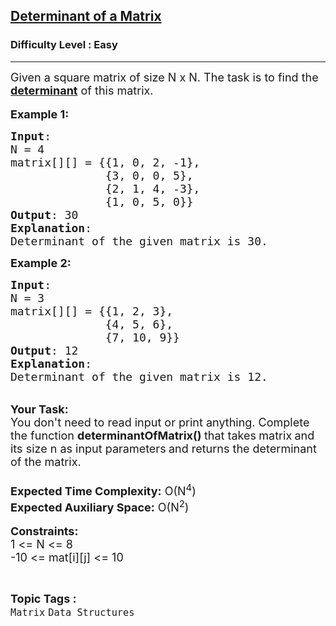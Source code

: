 <h2><a href="https://practice.geeksforgeeks.org/problems/determinant-of-a-matrix-1587115620/1">Determinant of a Matrix</a></h2><h3>Difficulty Level : Easy</h3><hr><div class="problems_problem_content__Xm_eO"><p><span style="font-size:18px">Given a square matrix&nbsp;of size N x N. The task is to find the <a href="https://en.wikipedia.org/wiki/Determinant"><strong>determinant</strong></a> of this matrix.</span><br>
<br>
<span style="font-size:18px"><strong>Example 1:</strong></span></p>

<pre><span style="font-size:18px"><strong>Input</strong>:
N = 4
matrix[][] = {{1, 0, 2, -1},
&nbsp;             {3, 0, 0, 5},
&nbsp;             {2, 1, 4, -3},
&nbsp;             {1, 0, 5, 0}}
<strong>Output</strong>: 30
<strong>Explanation</strong>:
Determinant of the given matrix is 30.</span>
</pre>

<p><span style="font-size:18px"><strong>Example 2:</strong></span></p>

<pre><span style="font-size:18px"><strong>Input</strong>:
N = 3
matrix[][] = {{1, 2, 3},
&nbsp;             {4, 5, 6},
&nbsp;             {7, 10, 9}}
<strong>Output</strong>: 12
<strong>Explanation</strong>:
Determinant of the given matrix is 12.</span>
</pre>

<p><br>
<span style="font-size:18px"><strong>Your Task:</strong><br>
You don't need to read input or print anything. Complete the function <strong>determinantOfMatrix()&nbsp;</strong>that takes<strong> </strong>matrix<strong> </strong>and its size n as input&nbsp;parameters<strong> </strong>and returns the determinant of the matrix.<br>
<br>
<strong>Expected Time Complexity:</strong> O(N<sup>4</sup>)<br>
<strong>Expected Auxiliary Space:</strong> O(N<sup>2</sup>)</span><br>
<br>
<span style="font-size:18px"><strong>Constraints:</strong><br>
1 &lt;= N &lt;= 8<br>
-10&nbsp;&lt;= mat[i][j] &lt;= 10</span></p>
</div><br><p><span style=font-size:18px><strong>Topic Tags : </strong><br><code>Matrix</code>&nbsp;<code>Data Structures</code>&nbsp;